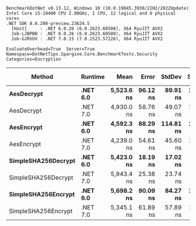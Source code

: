 ```

BenchmarkDotNet v0.13.12, Windows 10 (10.0.19045.3930/22H2/2022Update)
Intel Core i5-10400 CPU 2.90GHz, 1 CPU, 12 logical and 6 physical cores
.NET SDK 8.0.200-preview.23624.5
  [Host]     : .NET 6.0.26 (6.0.2623.60508), X64 RyuJIT AVX2
  Job-LJBPBB : .NET 6.0.26 (6.0.2623.60508), X64 RyuJIT AVX2
  Job-GJRVUV : .NET 7.0.15 (7.0.1523.57226), X64 RyuJIT AVX2

EvaluateOverhead=True  Server=True  Namespace=DotNetTips.Spargine.Core.BenchmarkTests.Security  
Categories=Encryption  

```
| Method              | Runtime  | Mean       | Error    | StdDev    | StdErr   | Min        | Q1         | Median     | Q3         | Max        | Op/s      | CI99.9% Margin | Iterations | Kurtosis | MValue | Skewness | Rank | LogicalGroup | Baseline | Code Size | Allocated |
|-------------------- |--------- |-----------:|---------:|----------:|---------:|-----------:|-----------:|-----------:|-----------:|-----------:|----------:|---------------:|-----------:|---------:|-------:|---------:|-----:|------------- |--------- |----------:|----------:|
| **AesDecrypt**          | **.NET 6.0** | **5,523.6 ns** | **96.12 ns** |  **89.91 ns** | **23.21 ns** | **5,427.5 ns** | **5,446.9 ns** | **5,524.6 ns** | **5,559.6 ns** | **5,694.6 ns** | **181,042.6** |       **96.12 ns** |      **15.00** |    **1.844** |  **2.000** |   **0.5253** |    **5** | *****            | **No**       |   **2,163 B** |  **13.79 KB** |
| AesDecrypt          | .NET 7.0 | 4,930.0 ns | 58.76 ns |  49.07 ns | 13.61 ns | 4,875.3 ns | 4,903.6 ns | 4,910.6 ns | 4,961.4 ns | 5,044.8 ns | 202,840.7 |       58.76 ns |      13.00 |    2.773 |  2.000 |   0.8782 |    3 | *            | No       |   2,892 B |  13.75 KB |
| **AesEncrypt**          | **.NET 6.0** | **4,592.3 ns** | **88.29 ns** | **114.81 ns** | **23.44 ns** | **4,441.1 ns** | **4,493.1 ns** | **4,573.3 ns** | **4,681.9 ns** | **4,818.4 ns** | **217,755.0** |       **88.29 ns** |      **24.00** |    **1.863** |  **2.000** |   **0.3986** |    **2** | *****            | **No**       |   **2,160 B** |   **12.4 KB** |
| AesEncrypt          | .NET 7.0 | 4,239.0 ns | 54.61 ns |  45.60 ns | 12.65 ns | 4,153.5 ns | 4,223.8 ns | 4,232.1 ns | 4,255.6 ns | 4,324.2 ns | 235,905.0 |       54.61 ns |      13.00 |    2.607 |  2.000 |   0.1435 |    1 | *            | No       |   2,889 B |  12.36 KB |
| **SimpleSHA256Decrypt** | **.NET 6.0** | **5,423.0 ns** | **18.19 ns** |  **17.02 ns** |  **4.39 ns** | **5,396.4 ns** | **5,408.2 ns** | **5,426.9 ns** | **5,435.9 ns** | **5,446.3 ns** | **184,400.3** |       **18.19 ns** |      **15.00** |    **1.502** |  **2.000** |  **-0.1471** |    **5** | *****            | **No**       |     **608 B** |  **11.02 KB** |
| SimpleSHA256Decrypt | .NET 7.0 | 5,943.4 ns | 25.38 ns |  23.74 ns |  6.13 ns | 5,904.8 ns | 5,927.5 ns | 5,939.8 ns | 5,962.1 ns | 5,982.8 ns | 168,254.2 |       25.38 ns |      15.00 |    1.743 |  2.000 |  -0.0996 |    7 | *            | No       |     611 B |  10.98 KB |
| **SimpleSHA256Encrypt** | **.NET 6.0** | **5,698.2 ns** | **90.09 ns** |  **84.27 ns** | **21.76 ns** | **5,577.8 ns** | **5,621.1 ns** | **5,701.9 ns** | **5,749.3 ns** | **5,851.8 ns** | **175,494.5** |       **90.09 ns** |      **15.00** |    **1.875** |  **2.000** |   **0.2681** |    **6** | *****            | **No**       |     **605 B** |  **12.63 KB** |
| SimpleSHA256Encrypt | .NET 7.0 | 5,345.1 ns | 61.89 ns |  57.89 ns | 14.95 ns | 5,259.8 ns | 5,304.6 ns | 5,343.6 ns | 5,368.1 ns | 5,456.3 ns | 187,087.5 |       61.89 ns |      15.00 |    1.995 |  2.000 |   0.4190 |    4 | *            | No       |     608 B |  12.59 KB |
